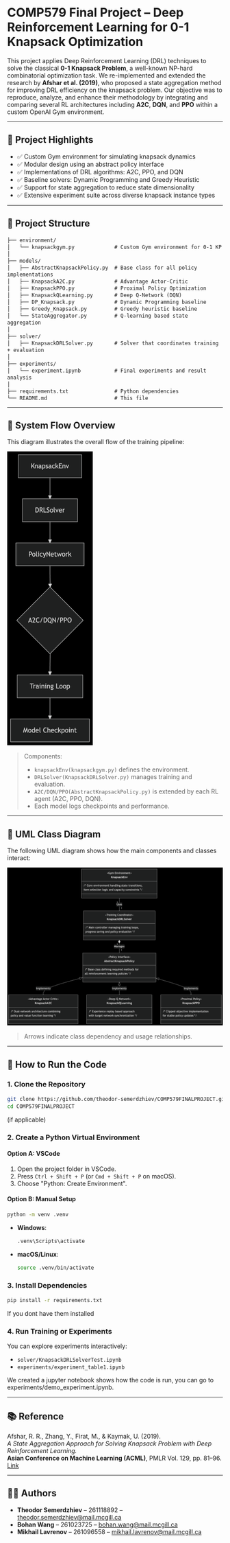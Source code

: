 # COMP579 Final Project – Deep Reinforcement Learning for 0-1 Knapsack Optimization

This project applies Deep Reinforcement Learning (DRL) techniques to solve the classical **0-1 Knapsack Problem**, a well-known NP-hard combinatorial optimization task. We re-implemented and extended the research by **Afshar et al. (2019)**, who proposed a state aggregation method for improving DRL efficiency on the knapsack problem. Our objective was to reproduce, analyze, and enhance their methodology by integrating and comparing several RL architectures including **A2C**, **DQN**, and **PPO** within a custom OpenAI Gym environment.

---

## 📌 Project Highlights

- ✅ Custom Gym environment for simulating knapsack dynamics  
- ✅ Modular design using an abstract policy interface  
- ✅ Implementations of DRL algorithms: A2C, PPO, and DQN  
- ✅ Baseline solvers: Dynamic Programming and Greedy Heuristic  
- ✅ Support for state aggregation to reduce state dimensionality  
- ✅ Extensive experiment suite across diverse knapsack instance types  

---

## 📁 Project Structure

```
├── environment/
│   └── knapsackgym.py             # Custom Gym environment for 0-1 KP
│
├── models/
│   ├── AbstractKnapsackPolicy.py  # Base class for all policy implementations
│   ├── KnapsackA2C.py             # Advantage Actor-Critic
│   ├── KnapsackPPO.py             # Proximal Policy Optimization
│   ├── KnapsackQLearning.py       # Deep Q-Network (DQN)
│   ├── DP_Knapsack.py             # Dynamic Programming baseline
│   ├── Greedy_Knapsack.py         # Greedy heuristic baseline
│   └── StateAggregator.py         # Q-learning based state aggregation
│
├── solver/
│   ├── KnapsackDRLSolver.py       # Solver that coordinates training + evaluation
│
├── experiments/
│   └── experiment.ipynb           # Final experiments and result analysis
│
├── requirements.txt               # Python dependencies
└── README.md                      # This file
```

---

## 🔄 System Flow Overview

This diagram illustrates the overall flow of the training pipeline:

<img src="docs/flowchart.png" width="200" alt="Flow Diagram">

> Components:
> - `knapsackEnv(knapsackgym.py)` defines the environment.
> - `DRLSolver(KnapsackDRLSolver.py)` manages training and evaluation.
> - `A2C/DQN/PPO(AbstractKnapsackPolicy.py)` is extended by each RL agent (A2C, PPO, DQN).
> - Each model logs checkpoints and performance.

---

## 🧱 UML Class Diagram

The following UML diagram shows how the main components and classes interact:

<img src="docs/uml_diagram.png" width="600" alt="UML Diagram">

> Arrows indicate class dependency and usage relationships.

---

## 🚀 How to Run the Code

### 1. Clone the Repository
```bash
git clone https://github.com/theodor-semerdzhiev/COMP579FINALPROJECT.git
cd COMP579FINALPROJECT
```
(if applicable)

### 2. Create a Python Virtual Environment

#### Option A: VSCode
1. Open the project folder in VSCode.
2. Press `Ctrl + Shift + P` (or `Cmd + Shift + P` on macOS).
3. Choose "Python: Create Environment".

#### Option B: Manual Setup
```bash
python -m venv .venv
```

- **Windows**:  
  ```bash
  .venv\Scripts\activate
  ```

- **macOS/Linux**:  
  ```bash
  source .venv/bin/activate
  ```

### 3. Install Dependencies
```bash
pip install -r requirements.txt
```
If you dont have them installed

### 4. Run Training or Experiments

You can explore experiments interactively:
- `solver/KnapsackDRLSolverTest.ipynb`
- `experiments/experiment_table1.ipynb`

We created a jupyter notebook shows how the code is run, you can go to experiments/demo_experiment.ipynb. 

---

## 📚 Reference

Afshar, R. R., Zhang, Y., Firat, M., & Kaymak, U. (2019).  
*A State Aggregation Approach for Solving Knapsack Problem with Deep Reinforcement Learning.*  
**Asian Conference on Machine Learning (ACML)**, PMLR Vol. 129, pp. 81–96.  
[Link](https://proceedings.mlr.press/v129/afshar20a.html)

---

## 👨‍💻 Authors

- **Theodor Semerdzhiev** – 261118892 – [theodor.semerdzhiev@mail.mcgill.ca](mailto:theodor.semerdzhiev@mail.mcgill.ca)  
- **Bohan Wang** – 261023725 – [bohan.wang@mail.mcgill.ca](mailto:bohan.wang@mail.mcgill.ca)  
- **Mikhail Lavrenov** – 261096558 – [mikhail.lavrenov@mail.mcgill.ca](mailto:mikhail.lavrenov@mail.mcgill.ca)
